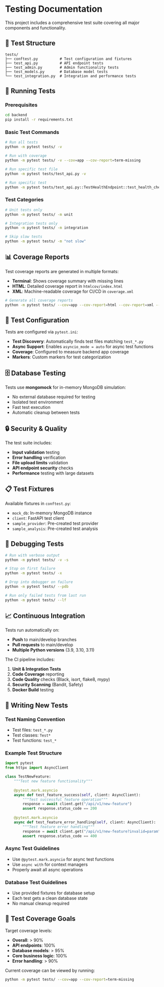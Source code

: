 # Testing Documentation

This project includes a comprehensive test suite covering all major components and functionality.

## 🧪 Test Structure

```
tests/
├── conftest.py          # Test configuration and fixtures
├── test_api.py          # API endpoint tests  
├── test_admin.py        # Admin functionality tests
├── test_models.py       # Database model tests
└── test_integration.py  # Integration and performance tests
```

## 🚀 Running Tests

### Prerequisites
```bash
cd backend
pip install -r requirements.txt
```

### Basic Test Commands

```bash
# Run all tests
python -m pytest tests/ -v

# Run with coverage
python -m pytest tests/ -v --cov=app --cov-report=term-missing

# Run specific test file
python -m pytest tests/test_api.py -v

# Run specific test
python -m pytest tests/test_api.py::TestHealthEndpoint::test_health_check -v
```

### Test Categories

```bash
# Unit tests only
python -m pytest tests/ -m unit

# Integration tests only
python -m pytest tests/ -m integration

# Skip slow tests
python -m pytest tests/ -m "not slow"
```

## 📊 Coverage Reports

Test coverage reports are generated in multiple formats:

- **Terminal**: Shows coverage summary with missing lines
- **HTML**: Detailed coverage report in `htmlcov/index.html`
- **XML**: Machine-readable coverage for CI/CD in `coverage.xml`

```bash
# Generate all coverage reports
python -m pytest tests/ --cov=app --cov-report=html --cov-report=xml --cov-report=term
```

## 🔧 Test Configuration

Tests are configured via `pytest.ini`:

- **Test Discovery**: Automatically finds test files matching `test_*.py`
- **Async Support**: Enables `asyncio_mode = auto` for async test functions
- **Coverage**: Configured to measure backend app coverage
- **Markers**: Custom markers for test categorization

## 🗄️ Database Testing

Tests use **mongomock** for in-memory MongoDB simulation:

- No external database required for testing
- Isolated test environment
- Fast test execution
- Automatic cleanup between tests

## 🔒 Security & Quality

The test suite includes:

- **Input validation** testing
- **Error handling** verification
- **File upload limits** validation
- **API endpoint security** checks
- **Performance** testing with large datasets

## 📋 Test Fixtures

Available fixtures in `conftest.py`:

- `mock_db`: In-memory MongoDB instance
- `client`: FastAPI test client
- `sample_provider`: Pre-created test provider
- `sample_analysis`: Pre-created test analysis

## 🐛 Debugging Tests

```bash
# Run with verbose output
python -m pytest tests/ -v -s

# Stop on first failure
python -m pytest tests/ -x

# Drop into debugger on failure
python -m pytest tests/ --pdb

# Run only failed tests from last run
python -m pytest tests/ --lf
```

## 📈 Continuous Integration

Tests run automatically on:

- **Push** to main/develop branches
- **Pull requests** to main/develop
- **Multiple Python versions** (3.9, 3.10, 3.11)

The CI pipeline includes:

1. **Unit & Integration Tests**
2. **Code Coverage** reporting  
3. **Code Quality** checks (Black, isort, flake8, mypy)
4. **Security Scanning** (Bandit, Safety)
5. **Docker Build** testing

## 📝 Writing New Tests

### Test Naming Convention
- Test files: `test_*.py`
- Test classes: `Test*`
- Test functions: `test_*`

### Example Test Structure

```python
import pytest
from httpx import AsyncClient

class TestNewFeature:
    """Test new feature functionality"""
    
    @pytest.mark.asyncio
    async def test_feature_success(self, client: AsyncClient):
        """Test successful feature operation"""
        response = await client.get("/api/v1/new-feature")
        assert response.status_code == 200
    
    @pytest.mark.asyncio
    async def test_feature_error_handling(self, client: AsyncClient):
        """Test feature error handling"""
        response = await client.get("/api/v1/new-feature?invalid=param")
        assert response.status_code == 400
```

### Async Test Guidelines
- Use `@pytest.mark.asyncio` for async test functions
- Use `async with` for context managers
- Properly await all async operations

### Database Test Guidelines
- Use provided fixtures for database setup
- Each test gets a clean database state
- No manual cleanup required

## 🎯 Test Coverage Goals

Target coverage levels:
- **Overall**: > 90%
- **API endpoints**: 100%
- **Database models**: > 95%
- **Core business logic**: 100%
- **Error handling**: > 90%

Current coverage can be viewed by running:
```bash
python -m pytest tests/ --cov=app --cov-report=term-missing
```